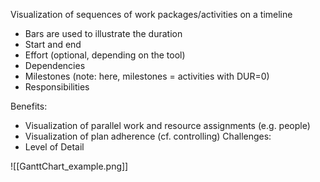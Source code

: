 Visualization of sequences of work packages/activities on a timeline

- Bars are used to illustrate the duration
- Start and end
- Effort (optional, depending on the tool)
- Dependencies
- Milestones (note: here, milestones = activities with DUR=0)
- Responsibilities

Benefits:
- Visualization of parallel work and resource assignments (e.g. people)
- Visualization of plan adherence (cf. controlling)
Challenges:
- Level of Detail

![[GanttChart_example.png]]